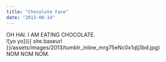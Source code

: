 ```yaml
---
title: "Chocolate Face"
date: "2013-08-14"
---
```


OH HAI. I AM EATING CHOCOLATE.  
![yo yo]({{ site.baseurl }}/assets/images/2013/tumblr_inline_mrg75eNc0x1qlj3bd.jpg)  
NOM NOM NOM.
